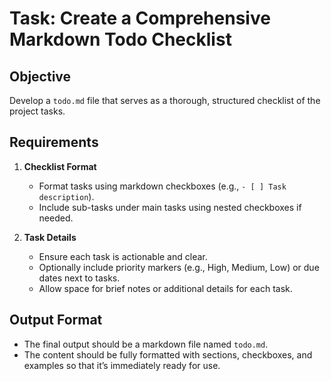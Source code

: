 # Task: Create a Comprehensive Markdown Todo Checklist

## Objective
Develop a `todo.md` file that serves as a thorough, structured checklist of the project tasks.

## Requirements

1. **Checklist Format**
   - Format tasks using markdown checkboxes (e.g., `- [ ] Task description`).
   - Include sub-tasks under main tasks using nested checkboxes if needed.

2. **Task Details**
   - Ensure each task is actionable and clear.
   - Optionally include priority markers (e.g., High, Medium, Low) or due dates next to tasks.
   - Allow space for brief notes or additional details for each task.

## Output Format
- The final output should be a markdown file named `todo.md`.
- The content should be fully formatted with sections, checkboxes, and examples so that it’s immediately ready for use.